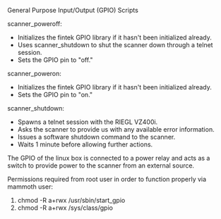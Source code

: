 General Purpose Input/Output (GPIO) Scripts

scanner_poweroff:
  - Initializes the fintek GPIO library if it hasn't been initialized already.
  - Uses scanner_shutdown to shut the scanner down through a telnet session.
  - Sets the GPIO pin to "off."

scanner_poweron:
  - Initializes the fintek GPIO library if it hasn't been initialized already.
  - Sets the GPIO pin to "on."

scanner_shutdown:
  - Spawns a telnet session with the RIEGL VZ400i.
  - Asks the scanner to provide us with any available error information.
  - Issues a software shutdown command to the scanner.
  - Waits 1 minute before allowing further actions.

The GPIO of the linux box is connected to a power relay and acts as a switch to
provide power to the scanner from an external source.

Permissions required from root user in order to function properly via mammoth user:
  1. chmod -R a+rwx /usr/sbin/start_gpio
  2. chmod -R a+rwx /sys/class/gpio
